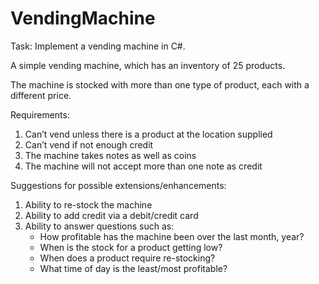 # VendingMachine

Task: Implement a vending machine in C#.

A simple vending machine, which has an inventory of 25 products. 

The machine is stocked with more than one type of product, each with a different price.

Requirements:
1.	Can’t vend unless there is a product at the location supplied
2.	Can’t vend if not enough credit
3.	The machine takes notes as well as coins
4.	The machine will not accept more than one note as credit

Suggestions for possible extensions/enhancements:

1.	Ability to re-stock the machine
2.	Ability to add credit via a debit/credit card
3.	Ability to answer questions such as:
	* How profitable has the machine been over the last month, year?
	* When is the stock for a product getting low?
	* When does a product require re-stocking?
	* What time of day is the least/most profitable?
